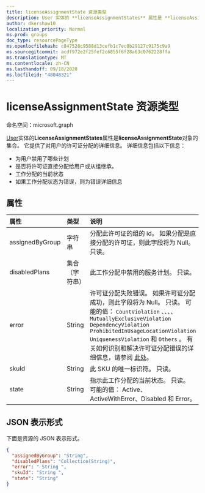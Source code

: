 ```yaml
---
title: licenseAssignmentState 资源类型
description: User 实体的 **licenseAssignmentStates** 属性是 **licenseAssignmentState** 对象的集合。 它提供了对用户的许可证分配的详细信息。
author: dkershaw10
localization_priority: Normal
ms.prod: groups
doc_type: resourcePageType
ms.openlocfilehash: c847528c9588d13cefb1c7ec0b29127c9175c9a9
ms.sourcegitcommit: acdf972e2f25fef2c6855f6f28a63c0762228ffa
ms.translationtype: MT
ms.contentlocale: zh-CN
ms.lasthandoff: 09/18/2020
ms.locfileid: "48048321"
---
```

# <a name="licenseassignmentstate-resource-type"></a>licenseAssignmentState 资源类型

命名空间：microsoft.graph


[User](user.md)实体的**LicenseAssignmentStates**属性是**licenseAssignmentState**对象的集合。 它提供了对用户的许可证分配的详细信息。 详细信息包括以下信息：  

- 为用户禁用了哪些计划
- 是否将许可证直接分配给用户或从组继承。
- 工作分配的当前状态
- 如果工作分配状态为错误，则为错误详细信息 


## <a name="properties"></a>属性
| 属性     | 类型   |说明|
|:---------------|:--------|:----------|
|assignedByGroup|字符串|分配此许可证的组的 id。 如果分配是直接分配的许可证，则此字段将为 Null。 只读。|
|disabledPlans|集合（字符串）|此工作分配中禁用的服务计划。 只读。|
|error|String|许可证分配失败错误。 如果许可证分配成功，则此字段将为 Null。 只读。 可能的值： `CountViolation` 、、、、 `MutuallyExclusiveViolation` `DependencyViolation` `ProhibitedInUsageLocationViolation` `UniquenessViolation` 和 `Others` 。 有关如何识别和解决许可证分配错误的详细信息，请参阅 [此处](https://docs.microsoft.com/azure/active-directory/users-groups-roles/licensing-groups-resolve-problems)。|
|skuId|String|此 SKU 的唯一标识符。 只读。|
|state|String|指示此工作分配的当前状态。 只读。 可能的值： Active、ActiveWithError、Disabled 和 Error。|

## <a name="json-representation"></a>JSON 表示形式

下面是资源的 JSON 表示形式。

```json
{
  "assignedByGroup": "String",
  "disabledPlans": "Collection(String)",
  "error": " String ",  
  "skuId": "String ",
  "state": "String"
}

```
<!-- uuid: 8fcb5dbc-d5aa-4681-8e31-b001d5168d79 2015-10-25 14:57:30 UTC -->
<!-- {
  "type": "#page.annotation",
  "description": "licenseAssignmentState resource",
  "keywords": "",
  "section": "documentation",
  "tocPath": "",
  "suppressions": [
    "Error: microsoft.graph.user/licenseAssignmentStates:
      Referenced type microsoft.graph.licenseAssignmentState is not defined in the doc set! Potential suggestion: UNKNOWN"
  ]
}-->

